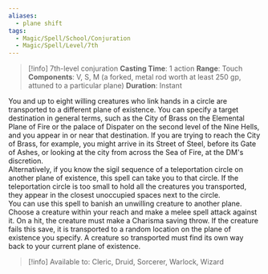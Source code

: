 ```yaml
---
aliases:
  - plane shift
tags:
  - Magic/Spell/School/Conjuration
  - Magic/Spell/Level/7th
---
```

>[!info]
>7th-level conjuration
>**Casting Time**: 1 action
>**Range**: Touch
>**Components**: V, S, M (a forked, metal rod worth at least 250 gp, attuned to a particular plane)
>**Duration**: Instant

You and up to eight willing creatures who link hands in a circle are transported to a different plane of existence. You can specify a target destination in general terms, such as the City of Brass on the Elemental Plane of Fire or the palace of Dispater on the second level of the Nine Hells, and you appear in or near that destination. If you are trying to reach the City of Brass, for example, you might arrive in its Street of Steel, before its Gate of Ashes, or looking at the city from across the Sea of Fire, at the DM's discretion.<br>
Alternatively, if you know the sigil sequence of a teleportation circle on another plane of existence, this spell can take you to that circle. If the teleportation circle is too small to hold all the creatures you transported, they appear in the closest unoccupied spaces next to the circle.<br>
You can use this spell to banish an unwilling creature to another plane. Choose a creature within your reach and make a melee spell attack against it. On a hit, the creature must make a Charisma saving throw. If the creature fails this save, it is transported to a random location on the plane of existence you specify. A creature so transported must find its own way back to your current plane of existence.<br>
>[!info] Available to:
>Cleric, Druid, Sorcerer, Warlock, Wizard